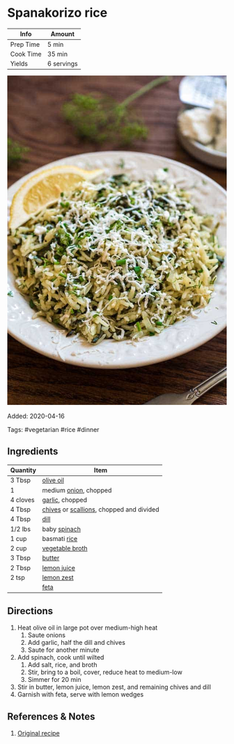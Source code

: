 # Spanakorizo rice

| Info      | Amount     |
| --------- | ---------- |
| Prep Time | 5 min      |
| Cook Time | 35 min     |
| Yields    | 6 servings |

![Spanakorizo rice](../Media/spanakorizo-rice.jpg)

Added: 2020-04-16

Tags: #vegetarian #rice #dinner

## Ingredients

| Quantity | Item                                                                                                |
| -------- | --------------------------------------------------------------------------------------------------- |
| 3 Tbsp   | [olive oil](../Ingredients/olive%20oil.md)                                                          |
| 1        | medium [onion](../Ingredients/onion.md), chopped                                                    |
| 4 cloves | [garlic](../Ingredients/garlic.md), chopped                                                         |
| 4 Tbsp   | [chives](../Ingredients/chives.md) or [scallions](../Ingredients/scallions.md), chopped and divided |
| 4 Tbsp   | [dill](../Ingredients/dill.md)                                                                      |
| 1/2 lbs  | baby [spinach](../Ingredients/spinach.md)                                                           |
| 1 cup    | basmati [rice](../Ingredients/rice.md)                                                              |
| 2 cup    | [vegetable broth](../Ingredients/vegetable%20broth.md)                                              |
| 3 Tbsp   | [butter](../Ingredients/butter.md)                                                                  |
| 2 Tbsp   | [lemon juice](../Ingredients/lemon%20juice.md)                                                      |
| 2 tsp    | [lemon zest](../Ingredients/lemon.md)                                                               |
|          | [feta](../Ingredients/feta.md)                                                                      |

## Directions

1. Heat olive oil in large pot over medium-high heat
   1. Saute onions
   2. Add garlic, half the dill and chives
   3. Saute for another minute
2. Add spinach, cook until wilted
   1. Add salt, rice, and broth
   2. Stir, bring to a boil, cover, reduce heat to medium-low
   3. Simmer for 20 min
3. Stir in butter, lemon juice, lemon zest, and remaining chives and dill
4. Garnish with feta, serve with lemon wedges

## References & Notes

1. [Original recipe](https://cooktoria.com/spanakorizo-greek-spinach-rice/#wprm-recipe-container-5934)
